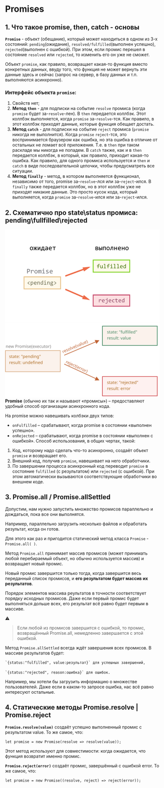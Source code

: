 # Promises
## 1. Что такое promise, then, catch - основы

**`Promise`** - объект (обещание), который может находиться в одном из 3-х состояний: `pending`(ожидание), `resolved/fulfilled`(выполнен успешно), `rejected`(выполнен с ошибкой). При этом, если промис перешел в состояние `resolved` или `rejected`, то изменить его он уже не сможет. 

Объект `promise`, как правило, возвращает какая-то функция вместо конкретных данных, ввуду того, что функция не может вернуть эти данные здесь и сейчас (запрос на сервер, в базу данных и т.п. выполняются асинхронно).

### Интерфейс объекта `promise`:
 1. Свойств нет;
 2.  **Метод `then`** - для подписки на событие `resolve` промиса (когда `promise` будет за-`resolve`-лен). В `then` передается коллбэк. Этот коллбэк выполняется, когда `promise` за-`resolve`-тся. Как правило, в этот коллбэк приходят данные, которые функция обещает достать.
 3.  **Метод `catch`** - для подписки на событие `reject` промиса (`promise` никогда не выполнится). Когда `promise` `reject`-тся, это воспринимается браузером как ошибка, но эта ошибка в отличие от остальных не ломает всё приложения. Т.е. в `then` при таком раскладе мы никогда не попадем. В `catch` также, как и в `then` передается коллбэк, в который, как правило, приходит какая-то ошибка. Как правило, для одного промиса используется и `then` и `catch` в виде последовательной цепочки, чтобы предусматреть все ситуации. 
 4. **Метод `finally`** - метод, в котором выполняется функционал, независимо от того, promise за-`resolve`-лся или за-`reject`-ился. В `finally` также передается коллбэк, но в этот коллбэк уже не приходят никакие данные. Это просто кусок кода, который выполняется, когда `promise` за-`resolve`-ился или за-`reject`-ился.
 
 ## 2. Схематично про state\status промиса: pending\fullfilled\rejected
![Promise1](./assets/promiseInit@2x.png)
![Promise2](./assets/promise-resolve-reject.svg)
**Promise** (обычно их так и называют «промисы») – предоставляют удобный способ организации асинхронного кода.

На promise можно навешивать колбэки двух типов:

- `onFulfilled` – срабатывают, когда promise в состоянии «выполнен успешно».
- `onRejected` – срабатывают, когда promise в состоянии «выполнен с ошибкой».
Способ использования, в общих чертах, такой:

1. Код, которому надо сделать что-то асинхронно, создаёт объект `promise` и возвращает его.
2. Внешний код, получив `promise`, навешивает на него обработчики.
3. По завершении процесса асинхронный код переводит `promise` в состояние `fulfilled` (с результатом) или `rejected` (с ошибкой). При этом автоматически вызываются соответствующие обработчики во внешнем коде.

## 3. Promise.all / Promise.allSettled
Допустим, нам нужно запустить множество промисов параллельно и дождаться, пока все они выполнятся.

Например, параллельно загрузить несколько файлов и обработать результат, когда он готов.

Для этого как раз и пригодится статический метод класса `Promise` - `Promise.all( )`. 

Метод `Promise.all` принимает массив промисов (может принимать любой перебираемый объект, но обычно используется массив) и возвращает новый промис.

Новый промис завершится только тогда, когда завершится весь переданный список промисов, и **его результатом будет массив их результатов**.

Порядок элементов массива реультатов в точности соответствует порядку исходных промисов. Даже если первый промис будет выполняться дольше всех, его результат всё равно будет первым в массиве.

 ⚠ 
 >Если любой из промисов завершится с ошибкой, то промис, возвращённый Promise.all, немедленно завершается с этой ошибкой.

Метод `Promise.allSettled` всегда ждёт завершения всех промисов. В массиве результатов будет:

    `{status:"fulfilled", value:результат}` для успешных завершений,
    
    `{status:"rejected", reason:ошибка}` для ошибок.
    
   Например, мы хотели бы загрузить информацию о множестве пользователей. Даже если в каком-то запросе ошибка, нас всё равно интересуют остальные.
   
## 4. Статические методы Promise.resolve | Promise.reject

**`Promise.resolve(value)`** создаёт успешно выполненный промис с результатом value.
То же самое, что:

    let promise = new Promise(resolve => resolve(value));

Этот метод используют для совместимости: когда ожидается, что функция возвратит именно промис.

**`Promise.reject(error)`** создаёт промис, завершённый с ошибкой error.
То же самое, что:

    let promise = new Promise((resolve, reject) => reject(error));